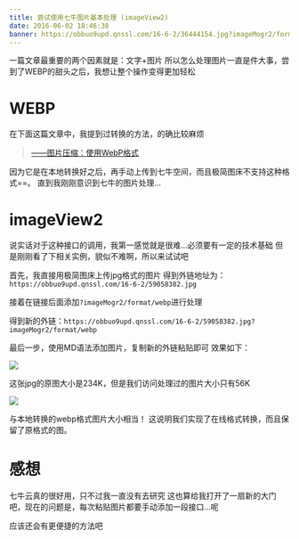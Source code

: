 ```yaml
---
title: 尝试使用七牛图片基本处理 (imageView2)
date: 2016-06-02 18:46:38
banner: https://obbuo9upd.qnssl.com/16-6-2/36444154.jpg?imageMogr2/format/webp
---
```


一篇文章最重要的两个因素就是：文字+图片
所以怎么处理图片一直是件大事，尝到了WEBP的甜头之后，我想让整个操作变得更加轻松

<!--more-->

# WEBP

在下面这篇文章中，我提到过转换的方法，的确比较麻烦

> [——图片压缩：使用WebP格式](https://www.tiexo.cn/img-webp/)

因为它是在本地转换好之后，再手动上传到七牛空间，而且极简图床不支持这种格式==。
直到我刚刚意识到七牛的图片处理...

# imageView2

说实话对于这种接口的调用，我第一感觉就是很难...必须要有一定的技术基础
但是刚刚看了下相关实例，貌似不难啊，所以来试试吧

首先，我直接用极简图床上传jpg格式的图片
得到外链地址为：`https://obbuo9upd.qnssl.com/16-6-2/59058382.jpg`

接着在链接后面添加`?imageMogr2/format/webp`进行处理

得到新的外链：`https://obbuo9upd.qnssl.com/16-6-2/59058382.jpg?imageMogr2/format/webp`

最后一步，使用MD语法添加图片，复制新的外链粘贴即可
效果如下：

![](https://obbuo9upd.qnssl.com/16-6-2/59058382.jpg?imageMogr2/format/webp)

这张jpg的原图大小是234K，但是我们访问处理过的图片大小只有56K

![](https://obbuo9upd.qnssl.com/16-6-2/82152959.jpg?imageMogr2/format/webp)

与本地转换的webp格式图片大小相当！
这说明我们实现了在线格式转换，而且保留了原格式的图。

# 感想

七牛云真的很好用，只不过我一直没有去研究
这也算给我打开了一扇新的大门吧，现在的问题是，每次粘贴图片都要手动添加一段接口...呢

应该还会有更便捷的方法吧